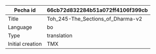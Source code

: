 |Pecha id | 66cb72d832284b51a072ff4106f399cb
| --- | --- 
|Title | Toh_245-The_Sections_of_Dharma-v2 
|Language | bo
|Type | translation
|Initial creation | TMX